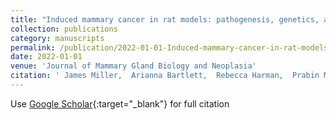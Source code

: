 ```yaml
---
title: "Induced mammary cancer in rat models: pathogenesis, genetics, and relevance to female breast cancer"
collection: publications
category: manuscripts
permalink: /publication/2022-01-01-Induced-mammary-cancer-in-rat-models-pathogenesis-genetics-and-relevance-to-female-breast-cancer
date: 2022-01-01
venue: 'Journal of Mammary Gland Biology and Neoplasia'
citation: ' James Miller,  Arianna Bartlett,  Rebecca Harman,  Prabin Majhi,  D. Jerry,  Gerlinde Walle, &quot;Induced mammary cancer in rat models: pathogenesis, genetics, and relevance to female breast cancer.&quot; Journal of Mammary Gland Biology and Neoplasia, 2022.'
---
```

Use [Google Scholar](https://scholar.google.com/scholar?q=Induced+mammary+cancer+in+rat+models:+pathogenesis,+genetics,+and+relevance+to+female+breast+cancer){:target="_blank"} for full citation